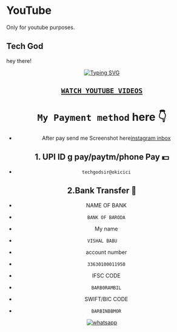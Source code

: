 # YouTube
Only for youtube purposes.
## Tech God
hey there!
<div align="center">
<a href="https://git.io/typing-svg"><img src="https://readme-typing-svg.demolab.com?font=Ribeye&size=50&pause=1000&color=G0B1&center=true&width=910&height=100&lines=YouTube+Channel+TECH+GOD;Your+number+got+unban+after;follow+this+step;PROGRAM+By+TECH+GOD" alt="Typing SVG" /></a>
  

   ## [`WATCH YOUTUBE VIDEOS`](youtube.com/@techgod143)

# `My Payment method` here 👇 
   - After pay send me Screenshot here[instagram inbox](https://www.instagram.com/techgod143?igsh=MWFiOXo3cjVmN2NkNg==)
## 1. UPI ID g pay/paytm/phone Pay 💵
-     techgodsir@okicici
  
## 2.Bank Transfer 🏦 
- NAME OF BANK
-     BANK OF BARODA
- My name
-     VISHAL BABU   
- account number
-     33630100011950
- IFSC CODE
-     BARB0RAMBIL
- SWIFT/BIC CODE
-     BARBINBBMOR






    
<a aria-label="Join our chats" href="https://wa.me/917466008456?text=Hi!! `Tech God` Sir, I need Your Help" target="_blank">
    <img alt="whatsapp" src="https://img.shields.io/badge/Owner%20Whatsapp-25D366?style=for-the-badge&logo=whatsapp&logoColor=white" />
</p>
